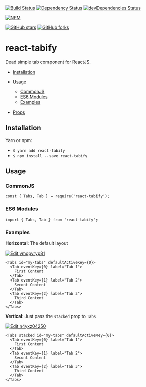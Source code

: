 [![Build Status](https://travis-ci.org/mikechabot/react-tabify.svg?branch=master)](https://travis-ci.org/mikechabot/react-tabify)
[![Dependency Status](https://david-dm.org/mikechabot/react-tabify.svg)](https://david-dm.org/mikechabot/react-tabify)
[![devDependencies Status](https://david-dm.org/mikechabot/react-tabify/dev-status.svg)](https://david-dm.org/mikechabot/react-tabify?type=dev)

[![NPM](https://nodei.co/npm/react-tabify.png)](https://nodei.co/npm/react-tabify/)

[![GitHub stars](https://img.shields.io/github/stars/mikechabot/react-tabify.svg?style=social&label=Star)](https://github.com/mikechabot/react-tabify)
[![GitHub forks](https://img.shields.io/github/forks/mikechabot/react-tabify.svg?style=social&label=Fork)](https://github.com/mikechabot/react-tabify)

# react-tabify

Dead simple tab component for ReactJS.

- [Installation](#installation)
- [Usage](#usage)
  - [CommonJS](#commonjs)
  - [ES6 Modules](#es6-modules)
  - [Examples](#examples)
    
- [Props](#props)


## <a name="react-tabify#installation">Installation</a>

Yarn or npm:

* `$ yarn add react-tabify`
* `$ npm install --save react-tabify`

## <a name="react-tabify#usage">Usage</a>

### <a name="react-tabify#commonjs">CommonJS</a>

    const { Tabs, Tab } = require('react-tabify');

### <a name="react-tabify#es6-modules">ES6 Modules</a>

    import { Tabs, Tab } from 'react-tabify';
    
### <a name="react-tabify#examples">Examples</a>

**Horizontal**: The default layout

[![Edit ymopvryp81](https://codesandbox.io/static/img/play-codesandbox.svg)](https://codesandbox.io/s/ymopvryp81)

    <Tabs id="my-tabs" defaultActiveKey={0}>
      <Tab eventKey={0} label="Tab 1">
        First Content
      </Tab>
      <Tab eventKey={1} label="Tab 2">
        Secont Content
      </Tab>
      <Tab eventKey={2} label="Tab 3">
        Third Content
      </Tab>
    </Tabs>


**Vertical**: Just pass the `stacked` prop to `Tabs`

[![Edit n4yxz04250](https://codesandbox.io/static/img/play-codesandbox.svg)](https://codesandbox.io/s/n4yxz04250)

    <Tabs stacked id="my-tabs" defaultActiveKey={0}>
      <Tab eventKey={0} label="Tab 1">
        First Content
      </Tab>
      <Tab eventKey={1} label="Tab 2">
        Secont Content
      </Tab>
      <Tab eventKey={2} label="Tab 3">
        Third Content
      </Tab>
    </Tabs>
